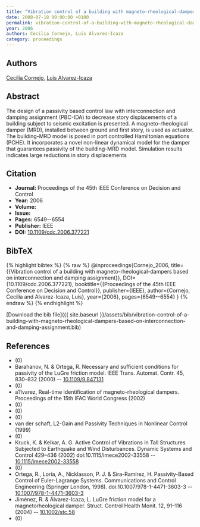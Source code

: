 ```yaml
---
title: "Vibration control of a building with magneto-rheological-dampers based on interconnection and damping assignment"
date: 2008-07-18 00:00:00 +0100
permalink: vibration-control-of-a-building-with-magneto-rheological-dampers-based-on-interconnection-and-damping-assignment
year: 2006
authors: Cecilia Cornejo, Luis Alvarez-Icaza
category: proceedings
---
```

 
## Authors
[Cecilia Cornejo](authors/cecilia-cornejo), [Luis Alvarez-Icaza](authors/luis-alvarez-icaza)
 
## Abstract
The design of a passivity based control law with interconnection and damping assignment (PBC-IDA) to decrease story displacements of a building subject to seismic excitation is presented. A magneto-rheological damper (MRD), installed between ground and first story, is used as actuator. The building-MRD model is posed in port controlled Hamiltonian equations (PCHE). It incorporates a novel non-linear dynamical model for the damper that guarantees passivity of the building-MRD model. Simulation results indicates large reductions in story displacements
 
## Citation
- **Journal:** Proceedings of the 45th IEEE Conference on Decision and Control
- **Year:** 2006
- **Volume:** 
- **Issue:** 
- **Pages:** 6549--6554
- **Publisher:** IEEE
- **DOI:** [10.1109/cdc.2006.377221](https://doi.org/10.1109/cdc.2006.377221)
 
## BibTeX
{% highlight bibtex %}
{% raw %}
@inproceedings{Cornejo_2006,
  title={{Vibration control of a building with magneto-rheological-dampers based on interconnection and damping assignment}},
  DOI={10.1109/cdc.2006.377221},
  booktitle={{Proceedings of the 45th IEEE Conference on Decision and Control}},
  publisher={IEEE},
  author={Cornejo, Cecilia and Alvarez-Icaza, Luis},
  year={2006},
  pages={6549--6554}
}
{% endraw %}
{% endhighlight %}
 
[Download the bib file]({{ site.baseurl }}/assets/bib/vibration-control-of-a-building-with-magneto-rheological-dampers-based-on-interconnection-and-damping-assignment.bib)
 
## References
- (0)
- Barahanov, N. & Ortega, R. Necessary and sufficient conditions for passivity of the LuGre friction model. IEEE Trans. Automat. Contr. 45, 830–832 (2000) -- [10.1109/9.847131](https://doi.org/10.1109/9.847131)
- (0)
- a?lvarez, Real-time identification of magneto-rheological dampers. Proceedings of the 15th IFAC World Congress (2002)
- (0)
- (0)
- (0)
- van der schaft, L2-Gain and Passivity Techniques in Nonlinear Control (1999)
- (0)
- Kruck, K. & Kelkar, A. G. Active Control of Vibrations in Tall Structures Subjected to Earthquake and Wind Disturbances. Dynamic Systems and Control 429–436 (2002) doi:10.1115/imece2002-33558 -- [10.1115/imece2002-33558](https://doi.org/10.1115/imece2002-33558)
- (0)
- Ortega, R., Loría, A., Nicklasson, P. J. & Sira-Ramírez, H. Passivity-Based Control of Euler-Lagrange Systems. Communications and Control Engineering (Springer London, 1998). doi:10.1007/978-1-4471-3603-3 -- [10.1007/978-1-4471-3603-3](https://doi.org/10.1007/978-1-4471-3603-3)
- Jiménez, R. & Álvarez-Icaza, L. LuGre friction model for a magnetorheological damper. Struct. Control Health Monit. 12, 91–116 (2004) -- [10.1002/stc.58](https://doi.org/10.1002/stc.58)
- (0)

